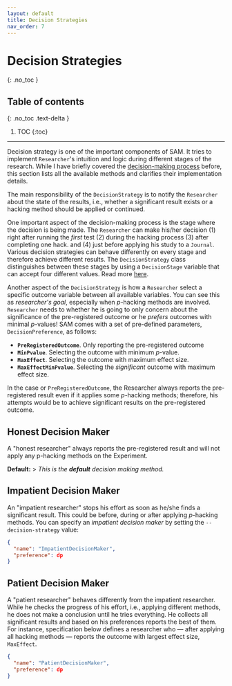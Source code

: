 ```yaml
---
layout: default
title: Decision Strategies
nav_order: 7
---
```


# Decision Strategies
{: .no_toc }

## Table of contents
{: .no_toc .text-delta }

1. TOC 
{:toc}

---

Decision strategy is one of the important components of SAM. It tries to implement `Researcher`'s intuition and logic during different stages of the research. While I have briefly covered the [decision-making process](Components.md#deicion-making) before, this section lists all the available methods and clarifies their implementation details. 

The main responsibility of the `DecisionStrategy` is to notify the `Researcher` about the state of the results, i.e., whether a significant result exists or a hacking method should be applied or continued.

One important aspect of the decision-making process is the stage where the decision is being made. The `Researcher` can make his/her decision (1) right after running the *first* test (2) during the hacking process (3) after completing one hack. and (4) just before applying his study to a `Journal`. Various decision strategies can behave differently on every stage and therefore achieve different results. The `DecisionStrategy` class distinguishes between these stages by using a `DecisionStage` variable that can accept four different values. Read more [here](api.md#class_decision_strategy).

Another aspect of the `DecisionStrategy` is how a `Researcher` select a specific outcome variable between all available variables. You can see this as *researcher's goal*, especially when *p*-hacking methods are involved. `Researcher` needs to whether he is going to only concern about the significance of the pre-registered outcome or he *prefers* outcomes with minimal *p*-values! SAM comes with a set of pre-defined parameters, `DecisionPreference`, as follows:

- **`PreRegisteredOutcome`**. Only reporting the pre-registered outcome
- **`MinPvalue`**. Selecting the outcome with minimum *p*-value.
- **`MaxEffect`**. Selecting the outcome with maximum effect size.
- **`MaxEffectMinPvalue`**. Selecting the *significant* outcome with maximum effect size.

In the case or `PreRegisteredOutcome`, the Researcher always reports the pre-registered result even if it applies some *p*-hacking methods; therefore, his attempts would be to achieve significant results on the pre-registered outcome.

## Honest Decision Maker

A "honest researcher" always reports the pre-registered result and will not apply any p-hacking methods on the Experiment. 

**Default:** > *This is the **default** decision making method.*

## Impatient Decision Maker

An "impatient researcher" stops his effort as soon as he/she finds a significant result. This could be before, during or after applying *p*-hacking methods. You can specify an *impatient decision maker* by setting the `--decision-strategy` value:

```JSON
{
  "name": "ImpatientDecisionMaker",
  "preference": dp
}
```

## Patient Decision Maker

A "patient researcher" behaves differently from the impatient researcher. While he checks the progress of his effort, i.e., applying different methods, he does not make a conclusion until he tries everything. He collects all significant results and based on his preferences reports the best of them. For instance, specification below defines a researcher who — after applying all hacking methods — reports the outcome with largest effect size, `MaxEffect`.


```JSON
{
  "name": "PatientDecisionMaker",
  "preference": dp
}
```




